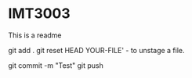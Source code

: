 # IMT3003

This is a readme

git add .
git reset HEAD YOUR-FILE' - to unstage a file.	

git commit -m "Test"
git push
